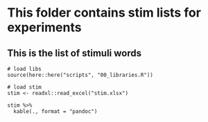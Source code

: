 # This folder contains stim lists for experiments


## This is the list of stimuli words

```{r}
# load libs
source(here::here("scripts", "00_libraries.R"))

# load stim
stim <- readxl::read_excel("stim.xlsx")

stim %>% 
  kable(., format = "pandoc")
```